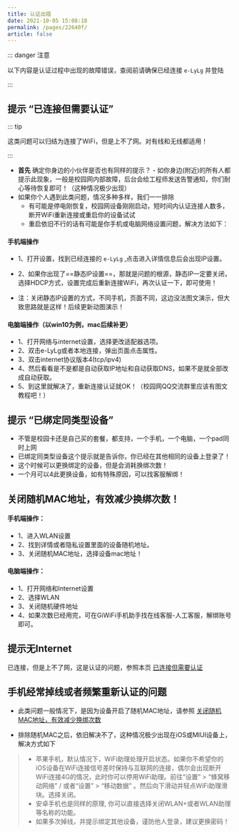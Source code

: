 ```yaml
---
title: 认证出错
date: 2021-10-05 15:08:18
permalink: /pages/22640f/
article: false
---
```



::: danger 注意

以下内容是认证过程中出现的故障错误，查阅前请确保已经连接 `e-LyLg` 并登陆

::: 


## 提示 “**已连接但需要认证**”

::: tip 

这类问题可以归结为连接了WiFi，但是上不了网。对有线和无线都适用！

:::


- **首先** 确定你身边的小伙伴是否也有同样的提示？
      - 如你身边(附近)的所有人都提示此现象，一般是校园网内部故障，后台会给工程师发送告警通知，你们耐心等待恢复即可！（这种情况极少出现）
- 如果你个人遇到此类问题，情况多种多样，我们一一排除
  - 有可能是停电刚恢复，校园网设备刚刚启动，短时间内认证连接人数多，断开WiFi重新连接或重启你的设备试试
  - 重启依旧不行的话有可能是你手机或电脑网络设置问题，解决方法如下：

#### 手机端操作

- 1、打开设置，找到已经连接的 `e-LyLg` ,点击进入详情信息后会出现IP设置。

- 2、如果你出现了==静态IP设置==，那就是问题的根源，静态IP一定要关闭，选择HDCP方式，设置完成后重新连接WiFi，再次认证一下，即可使用！

- 注：关闭静态IP设置的方式，不同手机，页面不同，这边没法图文演示，但大致思路就是这样！后续更新动图演示！



#### 电脑端操作（以win10为例，mac后续补更）

- 1、打开网络与internet设置，选择更改适配器选项。
- 2、双击e-LyLg或者本地连接，弹出页面点击属性。
- 3、双击internet协议版本4(tcp/ipv4)
- 4、然后看看是不是都是自动获取IP地址和自动获取DNS，如果不是就全部改成自动获取。
- 5、到这里就解决了，重新连接认证就OK！（校园网QQ交流群里应该有图文教程吧！）


## 提示 “已绑定同类型设备”

 - 不管是校园卡还是自己买的套餐，都支持，一个手机，一个电脑，一个pad同时上网
 - 已绑定同类型设备这个提示就是告诉你，你已经在其他相同的设备上登录了！
 - 这个时候可以更换绑定的设备，但是会消耗换绑次数！
 - 一个月可以4此更换设备，如有特殊原因，可以找客服解绑！



## 关闭随机MAC地址，有效减少换绑次数！

#### 手机端操作：

 - 1、进入WLAN设置
 - 2、找到详情或者隐私设置里面的设备随机地址。
 - 3、关闭随机MAC地址，选择设备mac地址！

#### 电脑端操作：

 - 1、打开网络和Internet设置
 - 2、选择WLAN
 - 3、关闭随机硬件地址
 - 4、如果次数已经用完，可在GiWiFi手机助手找在线客服-人工客服，解绑账号即可。


## 提示无Internet <Badge text="上不了网"/>

已连接，但是上不了网，这是认证的问题，参照本页 [已连接但需要认证](/pages/22640f/#提示-已连接但需要认证)


## 手机经常掉线或者频繁重新认证的问题

- 此类问题一般情况下，是因为设备开启了随机MAC地址，请参照 [关闭随机MAC地址，有效减少换绑次数](/pages/22640f/#关闭随机mac地址-有效减少换绑次数)

- 排除随机MAC之后，依旧解决不了，这种情况极少出现在iOS或MIUI设备上，解决方式如下

> - 苹果手机，默认情况下，WiFi助理处理开启状态。如果你不希望你的iOS设备在WiFi连接信号差时保持与互联网的连接，偶尔会出现断开WiFi连接4G的情况，此时你可以停用WiFi助理。前往“设置” > “蜂窝移动网络” / 或者“设置” > “移动数据” 。然后向下滑动并轻点WiFi助理滑块。选择关闭。
> - 安卓手机也是同样的原理, 你可以直接选择关闭WLAN+或者WLAN助理等名称的功能。
> - 如果多次掉线，并提示绑定其他设备，谨防他人登录，建议更换密码！